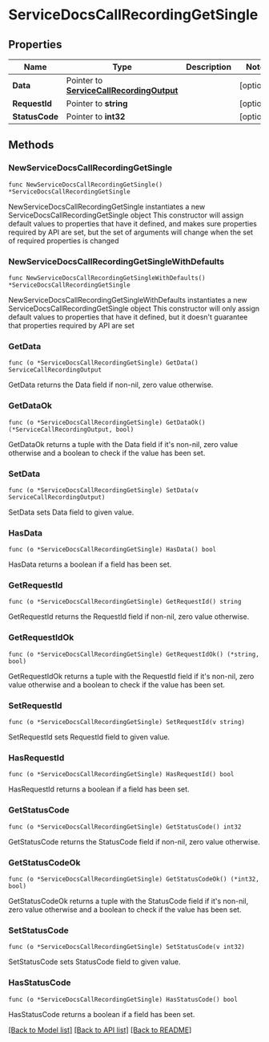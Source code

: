 # ServiceDocsCallRecordingGetSingle

## Properties

Name | Type | Description | Notes
------------ | ------------- | ------------- | -------------
**Data** | Pointer to [**ServiceCallRecordingOutput**](ServiceCallRecordingOutput.md) |  | [optional] 
**RequestId** | Pointer to **string** |  | [optional] 
**StatusCode** | Pointer to **int32** |  | [optional] 

## Methods

### NewServiceDocsCallRecordingGetSingle

`func NewServiceDocsCallRecordingGetSingle() *ServiceDocsCallRecordingGetSingle`

NewServiceDocsCallRecordingGetSingle instantiates a new ServiceDocsCallRecordingGetSingle object
This constructor will assign default values to properties that have it defined,
and makes sure properties required by API are set, but the set of arguments
will change when the set of required properties is changed

### NewServiceDocsCallRecordingGetSingleWithDefaults

`func NewServiceDocsCallRecordingGetSingleWithDefaults() *ServiceDocsCallRecordingGetSingle`

NewServiceDocsCallRecordingGetSingleWithDefaults instantiates a new ServiceDocsCallRecordingGetSingle object
This constructor will only assign default values to properties that have it defined,
but it doesn't guarantee that properties required by API are set

### GetData

`func (o *ServiceDocsCallRecordingGetSingle) GetData() ServiceCallRecordingOutput`

GetData returns the Data field if non-nil, zero value otherwise.

### GetDataOk

`func (o *ServiceDocsCallRecordingGetSingle) GetDataOk() (*ServiceCallRecordingOutput, bool)`

GetDataOk returns a tuple with the Data field if it's non-nil, zero value otherwise
and a boolean to check if the value has been set.

### SetData

`func (o *ServiceDocsCallRecordingGetSingle) SetData(v ServiceCallRecordingOutput)`

SetData sets Data field to given value.

### HasData

`func (o *ServiceDocsCallRecordingGetSingle) HasData() bool`

HasData returns a boolean if a field has been set.

### GetRequestId

`func (o *ServiceDocsCallRecordingGetSingle) GetRequestId() string`

GetRequestId returns the RequestId field if non-nil, zero value otherwise.

### GetRequestIdOk

`func (o *ServiceDocsCallRecordingGetSingle) GetRequestIdOk() (*string, bool)`

GetRequestIdOk returns a tuple with the RequestId field if it's non-nil, zero value otherwise
and a boolean to check if the value has been set.

### SetRequestId

`func (o *ServiceDocsCallRecordingGetSingle) SetRequestId(v string)`

SetRequestId sets RequestId field to given value.

### HasRequestId

`func (o *ServiceDocsCallRecordingGetSingle) HasRequestId() bool`

HasRequestId returns a boolean if a field has been set.

### GetStatusCode

`func (o *ServiceDocsCallRecordingGetSingle) GetStatusCode() int32`

GetStatusCode returns the StatusCode field if non-nil, zero value otherwise.

### GetStatusCodeOk

`func (o *ServiceDocsCallRecordingGetSingle) GetStatusCodeOk() (*int32, bool)`

GetStatusCodeOk returns a tuple with the StatusCode field if it's non-nil, zero value otherwise
and a boolean to check if the value has been set.

### SetStatusCode

`func (o *ServiceDocsCallRecordingGetSingle) SetStatusCode(v int32)`

SetStatusCode sets StatusCode field to given value.

### HasStatusCode

`func (o *ServiceDocsCallRecordingGetSingle) HasStatusCode() bool`

HasStatusCode returns a boolean if a field has been set.


[[Back to Model list]](../README.md#documentation-for-models) [[Back to API list]](../README.md#documentation-for-api-endpoints) [[Back to README]](../README.md)


